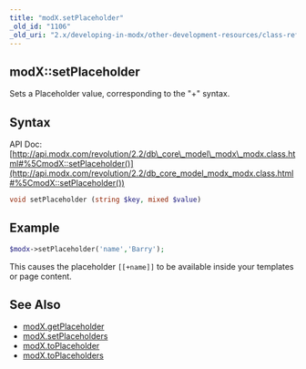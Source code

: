 ```yaml
---
title: "modX.setPlaceholder"
_old_id: "1106"
_old_uri: "2.x/developing-in-modx/other-development-resources/class-reference/modx/modx.setplaceholder"
---
```


## modX::setPlaceholder

Sets a Placeholder value, corresponding to the "+" syntax.

## Syntax

API Doc: [http://api.modx.com/revolution/2.2/db\_core\_model\_modx\_modx.class.html#%5CmodX::setPlaceholder()](http://api.modx.com/revolution/2.2/db_core_model_modx_modx.class.html#%5CmodX::setPlaceholder())

``` php
void setPlaceholder (string $key, mixed $value)
```

## Example

``` php
$modx->setPlaceholder('name','Barry');
```

This causes the placeholder `[[+name]]` to be available inside your templates or page content.

## See Also

- [modX.getPlaceholder](extending-modx/modx-class/reference/modx.getplaceholder "modX.getPlaceholder")
- [modX.setPlaceholders](extending-modx/modx-class/reference/modx.setplaceholders "modX.setPlaceholders")
- [modX.toPlaceholder](extending-modx/modx-class/reference/modx.toplaceholder "modX.toPlaceholder")
- [modX.toPlaceholders](extending-modx/modx-class/reference/modx.toplaceholders "modX.toPlaceholders")
